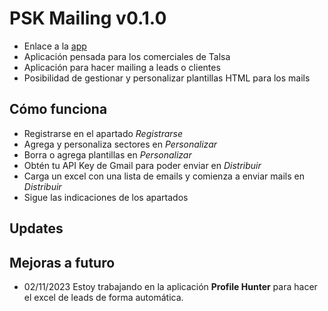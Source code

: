 # PSK Mailing v0.1.0
- Enlace a la [app](https://talsa-mailing.streamlit.app/)
- Aplicación pensada para los comerciales de Talsa
- Aplicación para hacer mailing a leads o clientes
- Posibilidad de gestionar y personalizar plantillas HTML para los mails


## Cómo funciona
- Registrarse en el apartado *Registrarse*
- Agrega y personaliza sectores en *Personalizar*
- Borra o agrega plantillas en *Personalizar*
- Obtén tu API Key de Gmail para poder enviar en *Distribuir*
- Carga un excel con una lista de emails y comienza a enviar mails en *Distribuir*
- Sigue las indicaciones de los apartados

## Updates


## Mejoras a futuro
- 02/11/2023 Estoy trabajando en la aplicación **Profile Hunter** para hacer el excel de leads de forma automática.



